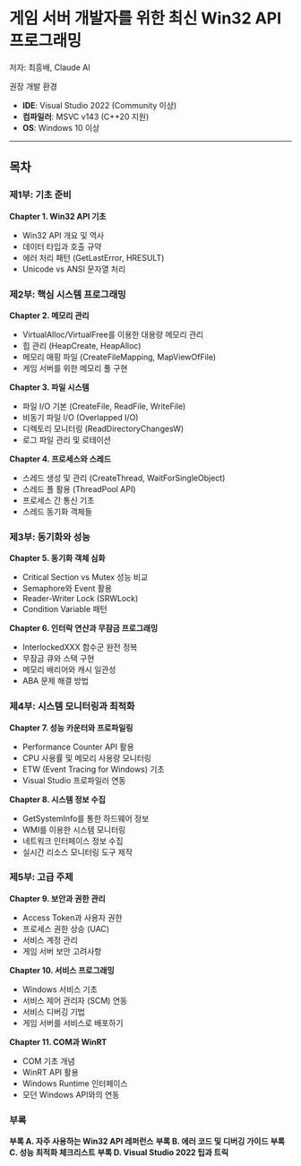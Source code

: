 # 게임 서버 개발자를 위한 최신 Win32 API 프로그래밍  

저자: 최흥배, Claude AI   
    
권장 개발 환경
- **IDE**: Visual Studio 2022 (Community 이상)
- **컴파일러**: MSVC v143 (C++20 지원)
- **OS**: Windows 10 이상

-----  

## 목차

### 제1부: 기초 준비
**Chapter 1. Win32 API 기초**
- Win32 API 개요 및 역사
- 데이터 타입과 호출 규약
- 에러 처리 패턴 (GetLastError, HRESULT)
- Unicode vs ANSI 문자열 처리

### 제2부: 핵심 시스템 프로그래밍
**Chapter 2. 메모리 관리**
- VirtualAlloc/VirtualFree를 이용한 대용량 메모리 관리
- 힙 관리 (HeapCreate, HeapAlloc)
- 메모리 매핑 파일 (CreateFileMapping, MapViewOfFile)
- 게임 서버를 위한 메모리 풀 구현

**Chapter 3. 파일 시스템**
- 파일 I/O 기본 (CreateFile, ReadFile, WriteFile)
- 비동기 파일 I/O (Overlapped I/O)
- 디렉토리 모니터링 (ReadDirectoryChangesW)
- 로그 파일 관리 및 로테이션

**Chapter 4. 프로세스와 스레드**
- 스레드 생성 및 관리 (CreateThread, WaitForSingleObject)
- 스레드 풀 활용 (ThreadPool API)
- 프로세스 간 통신 기초
- 스레드 동기화 객체들

### 제3부: 동기화와 성능
**Chapter 5. 동기화 객체 심화**
- Critical Section vs Mutex 성능 비교
- Semaphore와 Event 활용
- Reader-Writer Lock (SRWLock)
- Condition Variable 패턴

**Chapter 6. 인터락 연산과 무잠금 프로그래밍**
- InterlockedXXX 함수군 완전 정복
- 무잠금 큐와 스택 구현
- 메모리 배리어와 캐시 일관성
- ABA 문제 해결 방법

### 제4부: 시스템 모니터링과 최적화
**Chapter 7. 성능 카운터와 프로파일링**
- Performance Counter API 활용
- CPU 사용률 및 메모리 사용량 모니터링
- ETW (Event Tracing for Windows) 기초
- Visual Studio 프로파일러 연동

**Chapter 8. 시스템 정보 수집**
- GetSystemInfo를 통한 하드웨어 정보
- WMI를 이용한 시스템 모니터링
- 네트워크 인터페이스 정보 수집
- 실시간 리소스 모니터링 도구 제작

### 제5부: 고급 주제
**Chapter 9. 보안과 권한 관리**
- Access Token과 사용자 권한
- 프로세스 권한 상승 (UAC)
- 서비스 계정 관리
- 게임 서버 보안 고려사항

**Chapter 10. 서비스 프로그래밍**
- Windows 서비스 기초
- 서비스 제어 관리자 (SCM) 연동
- 서비스 디버깅 기법
- 게임 서버를 서비스로 배포하기

**Chapter 11. COM과 WinRT**
- COM 기초 개념
- WinRT API 활용
- Windows Runtime 인터페이스
- 모던 Windows API와의 연동


### 부록
**부록 A. 자주 사용하는 Win32 API 레퍼런스**
**부록 B. 에러 코드 및 디버깅 가이드**
**부록 C. 성능 최적화 체크리스트**
**부록 D. Visual Studio 2022 팁과 트릭**

